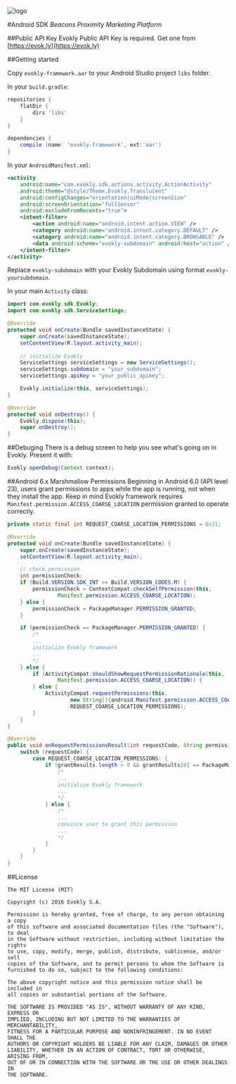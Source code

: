 ![logo](https://evok.ly/wp-content/uploads/2016/06/evo-ost.png)

#Android SDK
*Beacons Proximity Marketing Platform*

##Public API Key
Evokly Public API Key is required. Get one from [https://evok.ly](https://evok.ly)


##Getting started

Copy `evokly-framework.aar` to your Android Studio project `libs` folder.

In your `build.gradle`:

```gradle
repositories {
    flatDir {
        dirs 'libs'
    }
}

dependencies {
    compile (name: 'evokly-framework', ext:'aar')
}
```

In your `AndroidManifest.xml`:

```xml
<activity
	android:name="com.evokly.sdk.actions.activity.ActionActivity"
	android:theme="@style/Theme.Evokly.Translucent"
	android:configChanges="orientation|uiMode|screenSize"
	android:screenOrientation="fullSensor"
	android:excludeFromRecents="true">
	<intent-filter>
		<action android:name="android.intent.action.VIEW" />
		<category android:name="android.intent.category.DEFAULT" />
		<category android:name="android.intent.category.BROWSABLE" />
		<data android:scheme="evokly-subdomain" android:host="action" />
	</intent-filter>
</activity>
```

Replace `evokly-subdomain` with your Evokly Subdomain using format `evokly-yoursubdomain`.

In your main `Activity` class:

```java
import com.evokly.sdk.Evokly;
import com.evokly.sdk.ServiceSettings;
```

```java
@Override
protected void onCreate(Bundle savedInstanceState) {
	super.onCreate(savedInstanceState);
   	setContentView(R.layout.activity_main);
   	
   	// initialize Evokly
	ServiceSettings serviceSettings = new ServiceSettings();
	serviceSettings.subdomain = "your_subdomain";
	serviceSettings.apiKey = "your_public_apikey";

	Evokly.initialize(this, serviceSettings);
}
```

```java
@Override
protected void onDestroy() {
	Evokly.dispose(this);
	super.onDestroy();
}
```

##Debuging
There is a debug screen to help you see what's going on in Evokly. Present it with:

```java
Evokly.openDebug(Context context);
```
##Android 6.x Marshmallow Permissions
Beginning in Android 6.0 (API level 23), users grant permissions to apps while the app is running, not when they install the app. Keep in mind Evokly framework requires `Manifest.permission.ACCESS_COARSE_LOCATION` permission granted to operate correctly.

```java
private static final int REQUEST_COARSE_LOCATION_PERMISSIONS = 0x21;  

@Override
protected void onCreate(Bundle savedInstanceState) {
	super.onCreate(savedInstanceState);
	setContentView(R.layout.activity_main);

	// check permission
	int permissionCheck;
	if (Build.VERSION.SDK_INT >= Build.VERSION_CODES.M) {
		permissionCheck = ContextCompat.checkSelfPermission(this,
				Manifest.permission.ACCESS_COARSE_LOCATION);
	} else {
		permissionCheck = PackageManager.PERMISSION_GRANTED;
	}

	if (permissionCheck == PackageManager.PERMISSION_GRANTED) {
		/*
		...
		initialize Evokly framework
		...
		*/
	} else {
		if (ActivityCompat.shouldShowRequestPermissionRationale(this,
				Manifest.permission.ACCESS_COARSE_LOCATION)) {
		} else {
			ActivityCompat.requestPermissions(this,
					new String[]{android.Manifest.permission.ACCESS_COARSE_LOCATION},
					REQUEST_COARSE_LOCATION_PERMISSIONS);
		}
	}
}

@Override
public void onRequestPermissionsResult(int requestCode, String permissions[], int[] grantResults) {
	switch (requestCode) {
		case REQUEST_COARSE_LOCATION_PERMISSIONS: {
			if (grantResults.length > 0 && grantResults[0] == PackageManager.PERMISSION_GRANTED) {
				/*
				...
				initialize Evokly framework
				...
				*/
			} else {
				/*
				...
				convince user to grant this permission
				...
				*/
			}
		}
	}
}
```

##License

```
The MIT License (MIT)

Copyright (c) 2016 Evokly S.A.

Permission is hereby granted, free of charge, to any person obtaining a copy
of this software and associated documentation files (the "Software"), to deal
in the Software without restriction, including without limitation the rights
to use, copy, modify, merge, publish, distribute, sublicense, and/or sell
copies of the Software, and to permit persons to whom the Software is
furnished to do so, subject to the following conditions:

The above copyright notice and this permission notice shall be included in
all copies or substantial portions of the Software.

THE SOFTWARE IS PROVIDED "AS IS", WITHOUT WARRANTY OF ANY KIND, EXPRESS OR
IMPLIED, INCLUDING BUT NOT LIMITED TO THE WARRANTIES OF MERCHANTABILITY,
FITNESS FOR A PARTICULAR PURPOSE AND NONINFRINGEMENT. IN NO EVENT SHALL THE
AUTHORS OR COPYRIGHT HOLDERS BE LIABLE FOR ANY CLAIM, DAMAGES OR OTHER
LIABILITY, WHETHER IN AN ACTION OF CONTRACT, TORT OR OTHERWISE, ARISING FROM,
OUT OF OR IN CONNECTION WITH THE SOFTWARE OR THE USE OR OTHER DEALINGS IN
THE SOFTWARE.
```